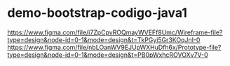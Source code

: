 # demo-bootstrap-codigo-java1


https://www.figma.com/file/i7ZpCpvROQmayWVEFf8Umc/Wireframe-file?type=design&node-id=0-1&mode=design&t=TkPGyi5Gr3KOqJnI-0
https://www.figma.com/file/nbLOanWV9EJUpWXHuDfh6x/Prototype-file?type=design&node-id=0-1&mode=design&t=PB0pWxhcROVOXv7V-0



